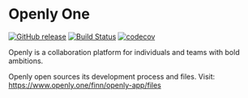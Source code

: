 # Openly One

[![GitHub release](https://img.shields.io/badge/version-0.25.2-blue.svg)](https://github.com/OpenlyOne/openly)
[![Build Status](https://travis-ci.org/OpenlyOne/openly.svg?branch=master)](https://travis-ci.org/OpenlyOne/openly)
[![codecov](https://codecov.io/gh/OpenlyOne/openly/branch/master/graph/badge.svg)](https://codecov.io/gh/OpenlyOne/openly)

Openly is a collaboration platform for individuals and teams with bold
ambitions.

Openly open sources its development process and files. Visit: https://www.openly.one/finn/openly-app/files
